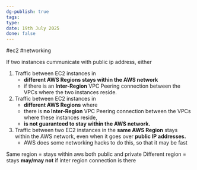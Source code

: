 ```yaml
---
dg-publish: true
tags: 
type: 
date: 19th July 2025
done: false
---
```


#ec2 #networking

If two instances cummunicate with public ip address, either
1. Traffic between EC2 instances in
	- **different AWS Regions stays within the AWS network**
	- if there is an **Inter-Region** VPC Peering connection between the VPCs where the two instances reside.
2. Traffic between EC2 instances in 
	- **different AWS Regions** where 
	- there is **no Inter-Region** VPC Peering connection between the VPCs where these instances reside, 
	- **is not guaranteed to stay within the AWS network.**
3. Traffic between two EC2 instances in the **same AWS Region** stays within the AWS network, even when it goes over **public IP addresses.**
	- AWS does some networking hacks to do this, so that it may be fast

Same region = stays within aws both public and private
Different region = stays **may/may not** if inter region connection is there